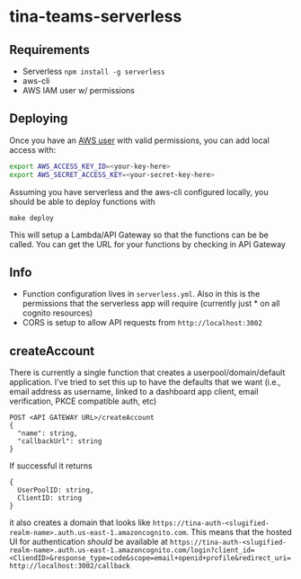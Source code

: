 # tina-teams-serverless

## Requirements

- Serverless `npm install -g serverless`
- aws-cli
- AWS IAM user w/ permissions

## Deploying

Once you have an [AWS user](https://console.aws.amazon.com/iam/home?#/users) with valid permissions, you can add local access with:

```bash
export AWS_ACCESS_KEY_ID=<your-key-here>
export AWS_SECRET_ACCESS_KEY=<your-secret-key-here>
```

Assuming you have serverless and the aws-cli configured locally, you should be able to deploy functions with

```
make deploy
```

This will setup a Lambda/API Gateway so that the functions can be be called. You can get the URL for your functions by checking in API Gateway

## Info

- Function configuration lives in `serverless.yml`. Also in this is the permissions that the serverless app will require (currently just \* on all cognito resources)
- CORS is setup to allow API requests from `http://localhost:3002`

## createAccount

There is currently a single function that creates a userpool/domain/default application. I've tried to set this up to have the defaults that we want (i.e., email
address as username, linked to a dashboard app client, email verification, PKCE compatible auth, etc)

```
POST <API GATEWAY URL>/createAccount
{
  "name": string,
  "callbackUrl": string
}
```

If successful it returns

```
{
  UserPoolID: string,
  ClientID: string
}
```

it also creates a domain that looks like `https://tina-auth-<slugified-realm-name>.auth.us-east-1.amazoncognito.com`.
This means that the hosted UI for authentication _should_ be available at
`https://tina-auth-<slugified-realm-name>.auth.us-east-1.amazoncognito.com/login?client_id=<CliendID>&response_type=code&scope=email+openid+profile&redirect_uri=http://localhost:3002/callback`
